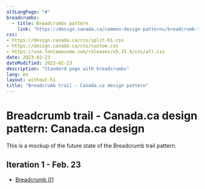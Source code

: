 ```yaml
---
altLangPage: "#"
breadcrumbs:
  - title: Breadcrumbs pattern
    link: "https://design.canada.ca/common-design-patterns/breadcrumb-trail.html"
css:
- https://design.canada.ca/css/split-h1.css
- https://design.canada.ca/css/custom.css
- https://use.fontawesome.com/releases/v5.15.4/css/all.css
date: 2023-02-23
dateModified: 2023-02-23
description: "Standard page with breadcrumbs"
lang: en
layout: without-h1
title: "Breadcrumb trail - Canada.ca design pattern"
---
```

<h1 property="name" id="wb-cont" dir="ltr"><span class="stacked"><span>Breadcrumb trail - Canada.ca design pattern</span>: <span>Canada.ca design</span></span></h1>
<p>This is a mockup of the future state of the Breadcrumb trail pattern.</p>
<h2>Iteration 1 - Feb. 23</h2>
<ul>
  <li><a href="breadcrumb-01.html">Breadcrumb 01</a></li>
  </ul>
